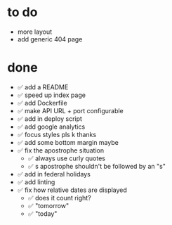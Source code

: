 # to do

- more layout
- add generic 404 page

# done

- ✅ add a README
- ✅ speed up index page
- ✅ add Dockerfile
- ✅ make API URL + port configurable
- ✅ add in deploy script
- ✅ add google analytics
- ✅ focus styles pls k thanks
- ✅ add some bottom margin maybe
- ✅ fix the apostrophe situation
  - ✅ always use curly quotes
  - ✅ s apostrophe shouldn't be followed by an "s"
- ✅ add in federal holidays
- ✅ add linting
- ✅ fix how relative dates are displayed
  - ✅ does it count right?
  - ✅ "tomorrow"
  - ✅ "today"
